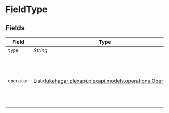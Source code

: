 # FieldType


## Fields

| Field                                                                                             | Type                                                                                              | Required                                                                                          | Description                                                                                       | Example                                                                                           |
| ------------------------------------------------------------------------------------------------- | ------------------------------------------------------------------------------------------------- | ------------------------------------------------------------------------------------------------- | ------------------------------------------------------------------------------------------------- | ------------------------------------------------------------------------------------------------- |
| `type`                                                                                            | *String*                                                                                          | :heavy_minus_sign:                                                                                | N/A                                                                                               | resolution                                                                                        |
| `operator`                                                                                        | List<[lukehagar.plexapi.plexapi.models.operations.Operator](../../models/operations/Operator.md)> | :heavy_minus_sign:                                                                                | N/A                                                                                               | [<br/>{<br/>"key": "=",<br/>"title": "is"<br/>}<br/>]                                             |